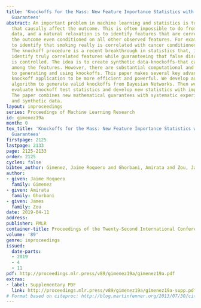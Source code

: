 ```yaml
---
title: 'Knockoffs for the Mass: New Feature Importance Statistics with False Discovery
  Guarantees'
abstract: An important problem in machine learning and statistics is to identify features
  that causally affect the outcome. This is often impossible to do from purely observational
  data, and a natural relaxation is to identify features that are correlated with
  the outcome even conditioned on all other observed features. For example, we want
  to identify that smoking really is correlated with cancer conditioned on demographics.
  The knockoff procedure is a recent breakthrough in statistics that, in theory, can
  identify truly correlated features while guaranteeing that false discovery rate
  is controlled. The idea is to create synthetic data-knockoffs-that capture correlations
  among the features. However, there are substantial computational and practical challenges
  to generating and using knockoffs. This paper makes several key advances that enable
  knockoff application to be more efficient and powerful. We develop an efficient
  algorithm to generate valid knockoffs from Bayesian Networks. Then we systematically
  evaluate knockoff test statistics and develop new statistics with improved power.
  The paper combines new mathematical guarantees with systematic experiments on real
  and synthetic data.
layout: inproceedings
series: Proceedings of Machine Learning Research
id: gimenez19a
month: 0
tex_title: 'Knockoffs for the Mass: New Feature Importance Statistics with False Discovery
  Guarantees'
firstpage: 2125
lastpage: 2133
page: 2125-2133
order: 2125
cycles: false
bibtex_author: Gimenez, Jaime Roquero and Ghorbani, Amirata and Zou, James
author:
- given: Jaime Roquero
  family: Gimenez
- given: Amirata
  family: Ghorbani
- given: James
  family: Zou
date: 2019-04-11
address: 
publisher: PMLR
container-title: Proceedings of the Twenty-Second International Conference on Artificial Intelligence and Statistics
volume: '89'
genre: inproceedings
issued:
  date-parts:
  - 2019
  - 4
  - 11
pdf: http://proceedings.mlr.press/v89/gimenez19a/gimenez19a.pdf
extras:
- label: Supplementary PDF
  link: http://proceedings.mlr.press/v89/gimenez19a/gimenez19a-supp.pdf
# Format based on citeproc: http://blog.martinfenner.org/2013/07/30/citeproc-yaml-for-bibliographies/
---
```

